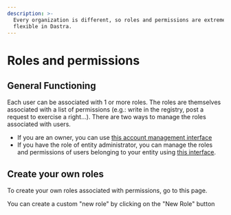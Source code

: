 ```yaml
---
description: >-
  Every organization is different, so roles and permissions are extremely
  flexible in Dastra.
---
```


# Roles and permissions

## General Functioning

Each user can be associated with 1 or more roles. The roles are themselves associated with a list of permissions (e.g.: write in the registry, post a request to exercise a right...). There are two ways to manage the roles associated with users.&#x20;

* If you are an owner, you can use [this account management interface](https://app.dastra.eu/general-settings/users?q=\&page=1\&size=20)
* If you have the role of entity administrator, you can manage the roles and permissions of users belonging to your entity using [this interface](https://app.dastra.eu/general-settings/roles).

## Create your own roles

To create your own roles associated with permissions, go to this page.&#x20;

You can create a custom "new role" by clicking on the "New Role" button
